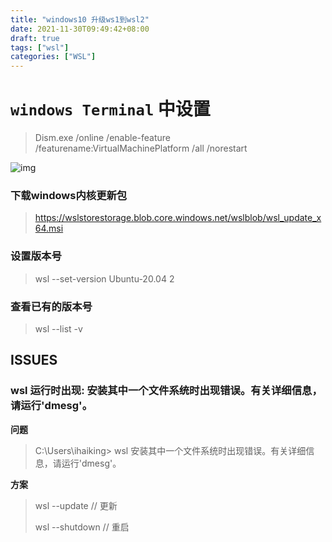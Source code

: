 ```yaml
---
title: "windows10 升级ws1到wsl2"
date: 2021-11-30T09:49:42+08:00
draft: true
tags: ["wsl"]
categories: ["WSL"]
---
```






# `windows Terminal` 中设置

>  Dism.exe /online /enable-feature /featurename:VirtualMachinePlatform /all /norestart





![img](/snapshots/uTools_1638237072245.png)



### 下载windows内核更新包

> https://wslstorestorage.blob.core.windows.net/wslblob/wsl_update_x64.msi





### 设置版本号

> wsl --set-version Ubuntu-20.04 2





### 查看已有的版本号
> wsl --list -v





## ISSUES

### wsl 运行时出现: 安装其中一个文件系统时出现错误。有关详细信息，请运行'dmesg'。



**问题**

> C:\Users\ihaiking> wsl
> 安装其中一个文件系统时出现错误。有关详细信息，请运行'dmesg'。



**方案**

> wsl --update // 更新
>
> wsl --shutdown // 重启
